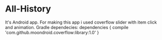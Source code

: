 # All-History
It's Android app. For making this app i used coverflow slider with item click and animation.
 Gradle dependecies: dependencies { compile 'com.github.moondroid.coverflow:library:1.0' }
